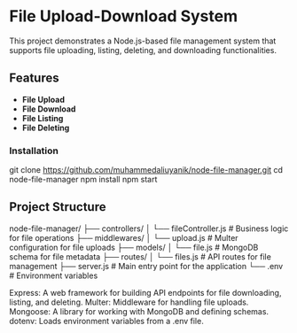 # File Upload-Download System
This project demonstrates a Node.js-based file management system that supports file uploading, listing, deleting, and downloading functionalities.

## Features
- **File Upload**
- **File Download**
- **File Listing**
- **File Deleting**

### Installation
git clone https://github.com/muhammedaliuyanik/node-file-manager.git
cd node-file-manager
npm install
npm start

## Project Structure
node-file-manager/
├── controllers/
│   └── fileController.js   # Business logic for file operations
├── middlewares/
│   └── upload.js           # Multer configuration for file uploads
├── models/
│   └── file.js             # MongoDB schema for file metadata
├── routes/
│   └── files.js            # API routes for file management
├── server.js               # Main entry point for the application
└── .env                    # Environment variables

Express: A web framework for building API endpoints for file downloading, listing, and deleting.
Multer: Middleware for handling file uploads.
Mongoose: A library for working with MongoDB and defining schemas.
dotenv: Loads environment variables from a .env file.
